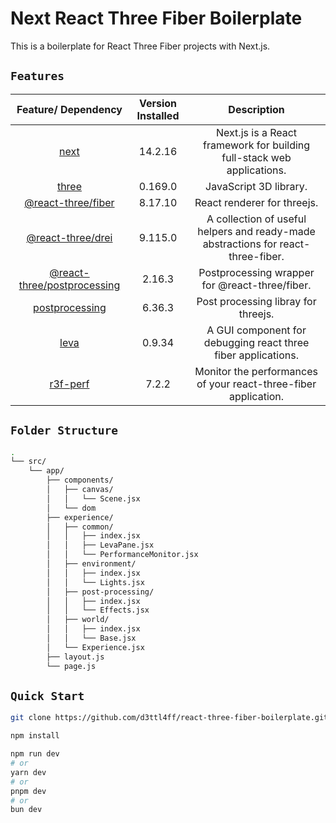 # Next React Three Fiber Boilerplate

This is a boilerplate for React Three Fiber projects with Next.js.

## `Features`

|                              Feature/ Dependency                              | Version Installed |                                    Description                                    |
| :---------------------------------------------------------------------------: | :---------------: | :-------------------------------------------------------------------------------: |
|                        [next](https://nextjs.org/docs)                        |      14.2.16      |       Next.js is a React framework for building full-stack web applications.      |
|                 [three](https://www.npmjs.com/package/three)                  |      0.169.0      |                              JavaScript 3D library.                               |
|       [@react-three/fiber](https://github.com/pmndrs/react-three-fiber)       |      8.17.10      |                            React renderer for threejs.                            |
|              [@react-three/drei](https://github.com/pmndrs/drei)              |      9.115.0      | A collection of useful helpers and ready-made abstractions for react-three-fiber. |
| [@react-three/postprocessing](https://github.com/pmndrs/react-postprocessing) |      2.16.3       |                   Postprocessing wrapper for @react-three/fiber.                  |
|             [postprocessing](https://www.npmjs.com/package/three)             |      6.36.3       |                        Post processing libray for threejs.                        |
|                    [leva](https://github.com/pmndrs/leva)                     |      0.9.34       |           A GUI component for debugging react three fiber applications.           |
|               [r3f-perf](https://github.com/utsuboco/r3f-perf)                |       7.2.2       |          Monitor the performances of your react-three-fiber application.          |

## `Folder Structure`

```bash
.
└── src/
    └── app/
        ├── components/
        │   ├── canvas/
        │   │   └── Scene.jsx
        │   └── dom
        ├── experience/
        │   ├── common/
        │   │   ├── index.jsx
        │   │   ├── LevaPane.jsx
        │   │   └── PerformanceMonitor.jsx
        │   ├── environment/
        │   │   ├── index.jsx
        │   │   └── Lights.jsx
        │   ├── post-processing/
        │   │   ├── index.jsx
        │   │   └── Effects.jsx
        │   ├── world/
        │   │   ├── index.jsx
        │   │   └── Base.jsx
        │   └── Experience.jsx
        ├── layout.js
        └── page.js
```

## `Quick Start`

```bash
git clone https://github.com/d3ttl4ff/react-three-fiber-boilerplate.git
```

```bash
npm install
```

```bash
npm run dev
# or
yarn dev
# or
pnpm dev
# or
bun dev

```
